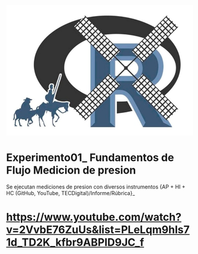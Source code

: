 ![alt test](/R.jpg)

# Experimento01_ Fundamentos de Flujo Medicion de presion
Se ejecutan mediciones de presion con diversos instrumentos {AP + HI + HC (GitHub, YouTube, TECDigital)/Informe/Rúbrica}_

# https://www.youtube.com/watch?v=2VvbE76ZuUs&list=PLeLqm9hls71d_TD2K_kfbr9ABPID9JC_f
